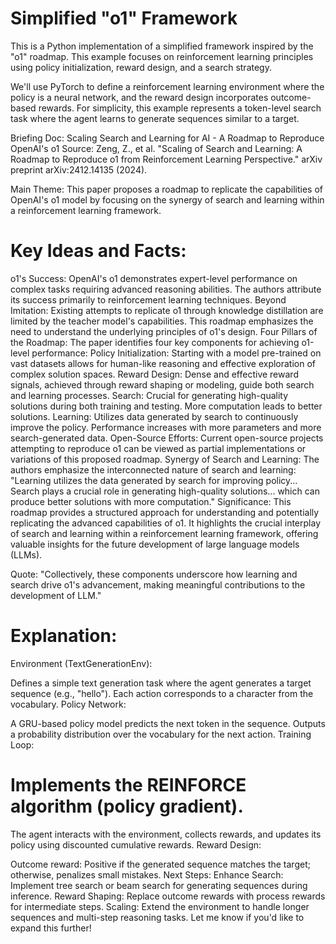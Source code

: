 # Simplified "o1" Framework

This is a Python implementation of a simplified framework inspired by the "o1" roadmap. This example focuses on reinforcement learning principles using policy initialization, reward design, and a search strategy.

We'll use PyTorch to define a reinforcement learning environment where the policy is a neural network, and the reward design incorporates outcome-based rewards. For simplicity, this example represents a token-level search task where the agent learns to generate sequences similar to a target.

Briefing Doc: Scaling Search and Learning for AI - A Roadmap to Reproduce OpenAI's o1
Source: Zeng, Z., et al. "Scaling of Search and Learning: A Roadmap to Reproduce o1 from Reinforcement Learning Perspective." arXiv preprint arXiv:2412.14135 (2024).

Main Theme: This paper proposes a roadmap to replicate the capabilities of OpenAI's o1 model by focusing on the synergy of search and learning within a reinforcement learning framework.

# Key Ideas and Facts:

o1's Success: OpenAI's o1 demonstrates expert-level performance on complex tasks requiring advanced reasoning abilities. The authors attribute its success primarily to reinforcement learning techniques.
Beyond Imitation: Existing attempts to replicate o1 through knowledge distillation are limited by the teacher model's capabilities. This roadmap emphasizes the need to understand the underlying principles of o1's design.
Four Pillars of the Roadmap: The paper identifies four key components for achieving o1-level performance:
Policy Initialization: Starting with a model pre-trained on vast datasets allows for human-like reasoning and effective exploration of complex solution spaces.
Reward Design: Dense and effective reward signals, achieved through reward shaping or modeling, guide both search and learning processes.
Search: Crucial for generating high-quality solutions during both training and testing. More computation leads to better solutions.
Learning: Utilizes data generated by search to continuously improve the policy. Performance increases with more parameters and more search-generated data.
Open-Source Efforts: Current open-source projects attempting to reproduce o1 can be viewed as partial implementations or variations of this proposed roadmap.
Synergy of Search and Learning: The authors emphasize the interconnected nature of search and learning: "Learning utilizes the data generated by search for improving policy... Search plays a crucial role in generating high-quality solutions... which can produce better solutions with more computation."
Significance: This roadmap provides a structured approach for understanding and potentially replicating the advanced capabilities of o1. It highlights the crucial interplay of search and learning within a reinforcement learning framework, offering valuable insights for the future development of large language models (LLMs).

Quote: "Collectively, these components underscore how learning and search drive o1's advancement, making meaningful contributions to the development of LLM."


# Explanation:
Environment (TextGenerationEnv):

Defines a simple text generation task where the agent generates a target sequence (e.g., "hello").
Each action corresponds to a character from the vocabulary.
Policy Network:

A GRU-based policy model predicts the next token in the sequence.
Outputs a probability distribution over the vocabulary for the next action.
Training Loop:

# Implements the REINFORCE algorithm (policy gradient).
The agent interacts with the environment, collects rewards, and updates its policy using discounted cumulative rewards.
Reward Design:

Outcome reward: Positive if the generated sequence matches the target; otherwise, penalizes small mistakes.
Next Steps:
Enhance Search: Implement tree search or beam search for generating sequences during inference.
Reward Shaping: Replace outcome rewards with process rewards for intermediate steps.
Scaling: Extend the environment to handle longer sequences and multi-step reasoning tasks.
Let me know if you'd like to expand this further!
